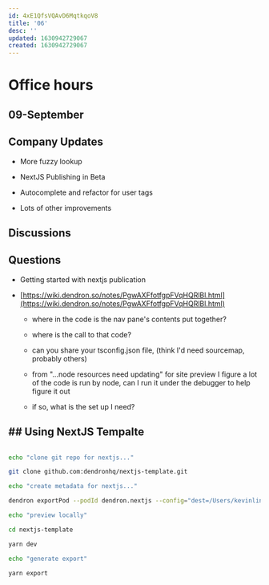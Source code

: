 ```yaml
---
id: 4xE1QfsVQAvD6MqtkqoV8
title: '06'
desc: ''
updated: 1630942729067
created: 1630942729067
---
```

<!-- Output copied to clipboard! -->

#  Office hours

## 09-September 

## Company Updates

* More fuzzy lookup

* NextJS Publishing in Beta

* Autocomplete and refactor for user tags

* Lots of other improvements

## Discussions

## Questions

* Getting started with nextjs publication

* [https://wiki.dendron.so/notes/PgwAXFfotfgpFVqHQRlBl.html](https://wiki.dendron.so/notes/PgwAXFfotfgpFVqHQRlBl.html)

  + where in the code is the nav pane's contents put together?

  + where is the call to that code?

  + can you share your tsconfig.json file, (think I'd need sourcemap, probably others)

  + from "...node resources need updating" for site preview I figure a lot of the code is run by node, can I run it under the debugger to help figure it out

  + if so, what is the set up I need?

## ## Using NextJS Tempalte

```sh

echo "clone git repo for nextjs..."

git clone github.com:dendronhq/nextjs-template.git

echo "create metadata for nextjs..."

dendron exportPod --podId dendron.nextjs --config="dest=/Users/kevinlin/code/dendron/packages/nextjs-template"

echo "preview locally"

cd nextjs-template

yarn dev

echo "generate export"

yarn export

```
